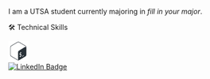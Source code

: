 I am a UTSA student currently majoring in *fill in your major*.

:hammer_and_wrench: Technical Skills
<div>
  <img src="https://github.com/devicons/devicon/blob/master/icons/bash/bash-plain.svg" title="Bash" alt="bash" width="40" height="40"/>&nbsp;
</div>
<div id="badges">
  <a href="https://www.linkedin.com/in/your-profile-url/">
    <img src="https://img.shields.io/badge/LinkedIn-blue?style=for-the-badge&logo=linkedin&logoColor=white" alt="LinkedIn Badge"/>
</div>
